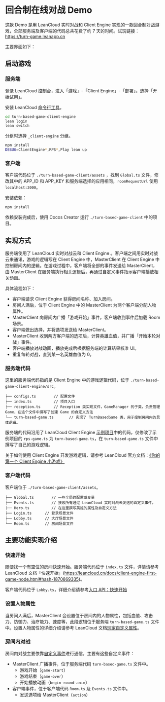 # 回合制在线对战 Demo

这款 Demo 是用 LeanCloud 实时对战和 Client Engine 实现的一款回合制对战游戏，全部服务端及客户端的代码总共花费了约 7 天的时间。试玩链接：https://turn-game.leanapp.cn

主要界面如下：


## 启动游戏
### 服务端

登录 LeanCloud 控制台，进入「游戏」-「Client Engine」-「部署」，选择「开始试用」。

安装 LeanCloud [命令行工具](https://leancloud.cn/docs/leanengine_cli.html#hash1443149115)。

```sh
cd turn-based-game-client-engine
lean login
lean switch
```
分组时选择 `_client-engine` 分组。

```sh
npm install
DEBUG=ClientEngine*,RPS*,Play lean up
```

### 客户端
客户端代码位于 `./turn-based-game-client/assets` ，找到 `Global.ts` 文件，修改其中的 APP_ID 和 APP_KEY 和服务端选择的应用相同，`roomRequestUrl` 使用 `localhost:3000`。

安装依赖：

```sh
npm install
```

依赖安装完成后，使用 Cocos Creator 运行 `./turn-based-game-client` 中的项目。


## 实现方式

服务端使用了 LeanCloud 实时对战云和 Client Engine 。客户端之间用实时对战云来通讯，游戏的逻辑写在 Client Engine 中，MasterClient 在 Client Engine 中控制房间内的逻辑。在游戏过程中，客户端将全部的事件发送给 MasterClient，由 MasterClient 在服务端执行相关逻辑后，再通过自定义事件指示客户端播放相关动画。

具体流程如下：

* 客户端请求 Client Engine 获得房间名称、加入房间。
* 房间人满后，位于 Client Engine 中的 MasterClient 为两个客户端分配人物属性。
* MasterClient 向房间内广播「游戏开始」事件，客户端收到事件后加载 Room 场景。
* 客户端做出选择，并将选项发送给 MasterClient。
* MasterClient 收到两方客户端的选项后，计算英雄血值，并广播「开始本轮对战」事件。
* 客户端播放对战动画，播放完成后根据服务端的计算结果校准 UI。
* 重复每轮对战，直到某一名英雄血值为 0。

### 服务端代码

这里的服务端代码指的是 Client Engine 中的游戏逻辑代码，位于 `./turn-based-game-client-engine/src`。

```
├── configs.ts        // 配置文件
├── index.ts          // 项目入口
├── reception.ts      // Reception 类实现文件，GameManager 的子类，负责管理 Game，在这个文件中撰写了创建 Game 的自定义方法
└── turn-based-game.ts       // 实现了 TurnBasedGame 类，用于控制房间内的具体逻辑。
```

服务端的代码沿用了 LeanCloud Client Engine [示例项目](https://github.com/leancloud/client-engine-nodejs-getting-started)中的代码，仅修改了示例项目的 `rps-game.ts` 为 `turn-based-game.ts`，在 `turn-based-game.ts` 文件中撰写了自己的游戏逻辑。

关于如何使用 Client Engine 开发游戏逻辑，请参考 LeanCloud 官方文档：[《你的第一个 Client Engine 小游戏》](https://leancloud.cn/docs/client-engine-first-game-node.html)

### 客户端代码

客户端位于 `./turn-based-game-client/assets`。

```
├── Global.ts        // 一些全局的配置或变量
├── Events.ts        // 接收所有通过 LeanCloud 实时对战云发送的自定义事件。
├── Hero.ts          // 在这里撰写英雄的属性及自定义方法
├── Login.ts      // 登录场景文件
├── Lobby.ts      // 大厅场景文件
└── Room.ts       // 房间场景文件
```

## 主要功能实现介绍

### 快速开始
随便找一个有空位的房间快速开始。服务端代码位于 `index.ts` 文件，详情请参考 LeanCloud 文档「快速开始」(https://leancloud.cn/docs/client-engine-first-game-node.html#hash-1870869335)。

客户端代码位于 `Lobby.ts`，详细介绍请参考[入口 API：快速开始](https://leancloud.cn/docs/client-engine-first-game-node.html#hash-65842943)

### 设置人物属性
当房间人满后，MasterClient 会设置位于房间内的人物属性，包括血值、攻击力、防御力、治疗能力、速度等，此段逻辑位于服务端 `turn-based-game.ts` 文件中。设置人物属性的详细介绍请参考 LeanCloud 文档[玩家自定义属性](https://leancloud.cn/docs/multiplayer-guide-js.html#hash700221845)。

### 房间内对战
房间内对战主要依靠[自定义事件](https://leancloud.cn/docs/multiplayer-guide-js.html#hash1368192228)进行通信，主要有这些自定义事件：
* MasterClient 广播事件，位于服务端代码 `turn-based-game.ts` 文件中。
  * 游戏开始（`game-start`）
  * 游戏结束（`game-over`）
  * 开始播放动画（`begin-round-anim`）
* 客户端事件，位于客户端代码 `Room.ts` 及 `Events.ts` 文件中。
  * 发送选项给 MasterClient（`action`）


